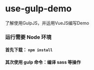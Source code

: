 # use-gulp-demo
了解使用GulpJS，并运用VueJS编写Demo

### 运行需要 Node 环境
#### 首先下载： ` npm install `
#### 其次使用 gulp 命令：编译 sass 等操作
